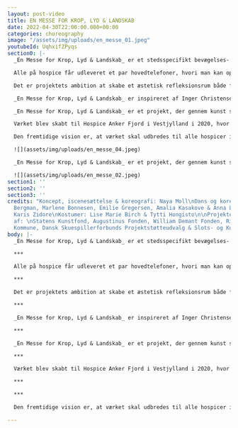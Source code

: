 ```yaml
---
layout: post-video
title: EN MESSE FOR KROP, LYD & LANDSKAB
date: 2022-04-30T22:00:00.000+00:00
categories: choreography
image: "/assets/img/uploads/en_messe_01.jpeg"
youtubeId: UqhxifZPyqs
section0: |-
  _En Messe for Krop, Lyd & Landskab_ er et stedsspecifikt bevægelses- og lydværk skabt til Hospice. Værket er en aktivering af det omkringliggende landskab, hvor dansernes cykliske bevægelser har en meditativ og transformerende virkning på beskueren – en messe.

  Alle på hospice får udleveret et par hovedtelefoner, hvori man kan opleve lydsiden af værket, og som man kan tage af eller på alt efter hvor meget man kan og vil engagere sig i værket, alt efter sin fysiske og mentale kapacitet på dagen. Ligeledes modtager alle et brev, som introducerer værket.

  Det er projektets ambition at skabe et æstetisk refleksionsrum både for indlagte, pårørende og plejepersonalet. Ønsket er at skabe en meningsfuld fælles oplevelse; et minde som alle kan tage med sig videre. Værket er et sted hvor øjet kan finde hvile, et rum for meditativ refleksion.

  _En Messe for Krop, Lyd & Landskab_ er inspireret af Inger Christensens sonetkrans Sommerfugledalen. Koreografien og kompositionen er inspireret af digtsamlingens cykliske og gentagende form.

  _En Messe for Krop, Lyd & Landskab_ er et projekt, der gennem kunst søger en synergi mellem naturen og det medmenneskelige.

  Værket blev skabt til Hospice Anker Fjord i Vestjylland i 2020, hvor det også blev opført igen i 2021. I 2022 skal værket omdannes til visning på Hospice Svanevig på Lolland, Hospice Søndergård på Sjælland, og Hospice Gudenå i Midtjylland.

  Den fremtidige vision er, at værket skal udbredes til alle hospicer i Danmark.

  ![](assets/img/uploads/en_messe_04.jpeg)

  _En Messe for Krop, Lyd & Landskab_ er et projekt, der gennem kunst søger en synergi mellem naturen og det medmenneskelige.

  ![](assets/img/uploads/en_messe_02.jpeg)
section1: ''
section2: ''
section3: ''
credits: "Koncept, iscenesættelse & koreografi: Naya Moll\nDans og koreografi: Karin
  Bergman, Marlene Bonnesen, Emilie Gregersen, Amalia Kasakove & Anna Lea Ourø\nMusikkomposition:
  Karis Zidore\nKostumer: Lise Marie Birch & Tytti Hongisto\n\nProjektet er støttet
  af: \nStatens Kunstfond, Augustinus Fonden, William Demant Fonden, Ringkøbing-Skjern
  Kommune, Dansk Skuespillerforbunds Projektstøtteudvalg & Slots- og Kulturstyrelsen"
body: |-
  _En Messe for Krop, Lyd & Landskab_ er et stedsspecifikt bevægelses- og lydværk skabt til Hospice. Værket er en aktivering af det omkringliggende landskab, hvor dansernes cykliske bevægelser har en meditativ og transformerende virkning på beskueren – en messe.

  ***

  Alle på hospice får udleveret et par hovedtelefoner, hvori man kan opleve lydsiden af værket, og som man kan tage af eller på alt efter hvor meget man kan og vil engagere sig i værket, alt efter sin fysiske og mentale kapacitet på dagen. Ligeledes modtager alle et brev, som introducerer værket.

  ***

  Det er projektets ambition at skabe et æstetisk refleksionsrum både for indlagte, pårørende og plejepersonalet. Ønsket er at skabe en meningsfuld fælles oplevelse; et minde som alle kan tage med sig videre. Værket er et sted hvor øjet kan finde hvile, et rum for meditativ refleksion.

  ***

  _En Messe for Krop, Lyd & Landskab_ er inspireret af Inger Christensens sonetkrans _Sommerfugledalen_. Koreografien og kompositionen er inspireret af digtsamlingens cykliske og gentagende form.

  ***

  _En Messe for Krop, Lyd & Landskab_ er et projekt, der gennem kunst søger en synergi mellem naturen og det medmenneskelige.

  ***

  Værket blev skabt til Hospice Anker Fjord i Vestjylland i 2020, hvor det også blev opført igen i 2021. I 2022 skal værket omdannes til visning på Hospice Svanevig på Lolland, Hospice Søndergård på Sjælland, og Hospice Gudenå i Midtjylland.

  ***

  ***

  Den fremtidige vision er, at værket skal udbredes til alle hospicer i Danmark.

---
```

